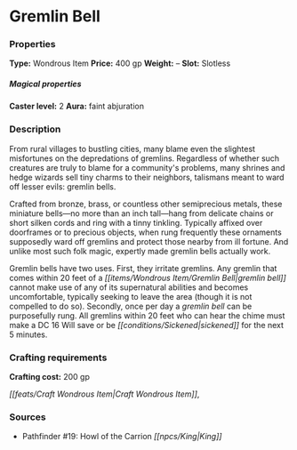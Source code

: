 ﻿---
Title: "Gremlin Bell"
Type: "Wondrous Item"
Price: "400 gp"
Weight: "–"
Slot: "Slotless"
Caster level: "2"
Aura: "faint abjuration"
Description: |
  "From rural villages to bustling cities, many blame even the slightest misfortunes on the depredations of gremlins. Regardless of whether such creatures are truly to blame for a community's problems, many shrines and hedge wizards sell tiny charms to their neighbors, talismans meant to ward off lesser evils: _gremlin bells_.
  Crafted from bronze, brass, or countless other semiprecious metals, these miniature bells—no more than an inch tall—hang from delicate chains or short silken cords and ring with a tinny tinkling. Typically affixed over doorframes or to precious objects, when rung frequently these ornaments supposedly ward off gremlins and protect those nearby from ill fortune. And unlike most such folk magic, expertly made gremlin bells actually work.
  _Gremlin bells_ have two uses. First, they irritate gremlins. Any gremlin that comes within 20 feet of a _gremlin bell_ cannot make use of any of its supernatural abilities and becomes uncomfortable, typically seeking to leave the area (though it is not compelled to do so). Secondly, once per day a _gremlin bell_ can be purposefully rung. All gremlins within 20 feet who can hear the chime must make a DC 16 Will save or be sickened for the next 5 minutes."
Crafting cost: "200 gp"
Sources: "['Pathfinder #19: Howl of the Carrion King']"
---

# Gremlin Bell

### Properties

**Type:** Wondrous Item **Price:** 400 gp **Weight:** – **Slot:** Slotless

##### Magical properties

**Caster level:** 2 **Aura:** faint abjuration

### Description

From rural villages to bustling cities, many blame even the slightest misfortunes on the depredations of gremlins. Regardless of whether such creatures are truly to blame for a community's problems, many shrines and hedge wizards sell tiny charms to their neighbors, talismans meant to ward off lesser evils: gremlin bells.

Crafted from bronze, brass, or countless other semiprecious metals, these miniature bells—no more than an inch tall—hang from delicate chains or short silken cords and ring with a tinny tinkling. Typically affixed over doorframes or to precious objects, when rung frequently these ornaments supposedly ward off gremlins and protect those nearby from ill fortune. And unlike most such folk magic, expertly made gremlin bells actually work.

Gremlin bells have two uses. First, they irritate gremlins. Any gremlin that comes within 20 feet of a _[[items/Wondrous Item/Gremlin Bell|gremlin bell]]_ cannot make use of any of its supernatural abilities and becomes uncomfortable, typically seeking to leave the area (though it is not compelled to do so). Secondly, once per day a _gremlin bell_ can be purposefully rung. All gremlins within 20 feet who can hear the chime must make a DC 16 Will save or be _[[conditions/Sickened|sickened]]_ for the next 5 minutes.

### Crafting requirements

**Crafting cost:** 200 gp

_[[feats/Craft Wondrous Item|Craft Wondrous Item]]_,

### Sources

* Pathfinder #19: Howl of the Carrion _[[npcs/King|King]]_